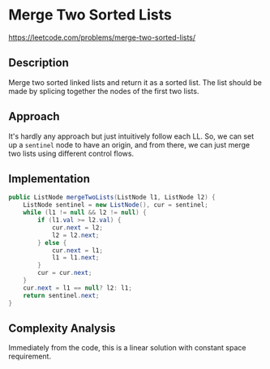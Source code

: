 # Merge Two Sorted Lists

https://leetcode.com/problems/merge-two-sorted-lists/

## Description
Merge two sorted linked lists and return it as a sorted list. The list should be made by splicing together the nodes of the first two lists.

## Approach
It's hardly any approach but just intuitively follow each LL. So, we can set up a `sentinel` node to have an origin, and from there, we can just merge two lists using different control flows.

## Implementation
```java
public ListNode mergeTwoLists(ListNode l1, ListNode l2) {
    ListNode sentinel = new ListNode(), cur = sentinel;
    while (l1 != null && l2 != null) {
        if (l1.val >= l2.val) {
            cur.next = l2;
            l2 = l2.next;
        } else {
            cur.next = l1;
            l1 = l1.next;
        }
        cur = cur.next;
    }
    cur.next = l1 == null? l2: l1;
    return sentinel.next;    
}
```

## Complexity Analysis
Immediately from the code, this is a linear solution with constant space requirement.